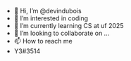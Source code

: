 - 👋 Hi, I’m @devindubois
- 👀 I’m interested in coding
- 🌱 I’m currently learning CS at uf 2025
- 💞️ I’m looking to collaborate on ...
- 📫 How to reach me 
- Y3#3514

<!---
devindubois/devindubois is a ✨ special ✨ repository because its `README.md` (this file) appears on your GitHub profile.
You can click the Preview link to take a look at your changes.
--->
